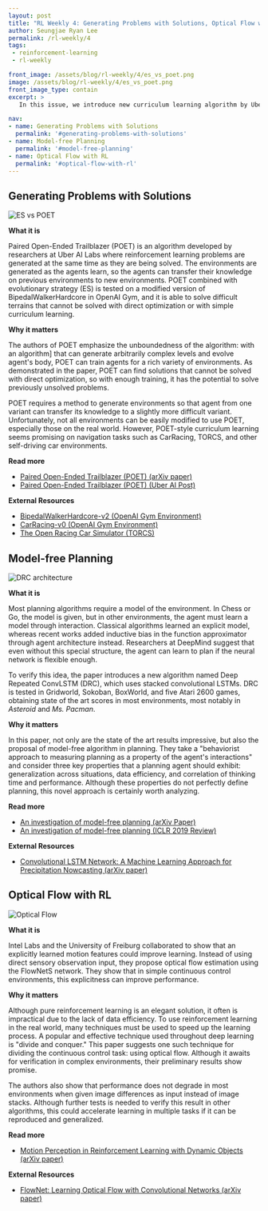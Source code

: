 ```yaml
---
layout: post
title: "RL Weekly 4: Generating Problems with Solutions, Optical Flow with RL, and Model-free Planning"
author: Seungjae Ryan Lee
permalink: /rl-weekly/4
tags:
 - reinforcement-learning
 - rl-weekly

front_image: /assets/blog/rl-weekly/4/es_vs_poet.png
image: /assets/blog/rl-weekly/4/es_vs_poet.png
front_image_type: contain
excerpt: >
   In this issue, we introduce new curriculum learning algorithm by Uber AI Labs, model-free planning algorithm by DeepMind, and optical-flow based control algorithm by Intel Labs and University of Freiburg.

nav:
- name: Generating Problems with Solutions
  permalink: '#generating-problems-with-solutions'
- name: Model-free Planning
  permalink: '#model-free-planning'
- name: Optical Flow with RL
  permalink: '#optical-flow-with-rl'
---
```



## Generating Problems with Solutions

<div class="w60" style="margin: 10px auto;">
  <img src="{{ absolute_url }}/assets/blog/rl-weekly/4/es_vs_poet.png" alt="ES vs POET">
</div>

**What it is**

Paired Open-Ended Trailblazer (POET) is an algorithm developed by researchers at Uber AI Labs where reinforcement learning problems are generated at the same time as they are being solved. The environments are generated as the agents learn, so the agents can transfer their knowledge on previous environments to new environments. POET combined with evolutionary strategy (ES) is tested on a modified version of BipedalWalkerHardcore in OpenAI Gym, and it is able to solve difficult terrains that cannot be solved with direct optimization or with simple curriculum learning.

**Why it matters**

The authors of POET emphasize the unboundedness of the algorithm: with an algorithm] that can generate arbitrarily complex levels and evolve agent's body, POET can train agents for a rich variety of environments. As demonstrated in the paper, POET can find solutions that cannot be solved with direct optimization, so with enough training, it has the potential to solve previously unsolved problems.

POET requires a method to generate environments so that agent from one variant can transfer its knowledge to a slightly more difficult variant. Unfortunately, not all environments can be easily modified to use POET, especially those on the real world. However, POET-style curriculum learning seems  promising on navigation tasks such as CarRacing, TORCS, and other self-driving car environments.

**Read more**

- [Paired Open-Ended Trailblazer (POET) (arXiv paper)](https://arxiv.org/abs/1901.01753)
- [Paired Open-Ended Trailblazer (POET) (Uber AI Post)](https://eng.uber.com/poet-open-ended-deep-learning/)

**External Resources**

- [BipedalWalkerHardcore-v2 (OpenAI Gym Environment)](https://gym.openai.com/envs/BipedalWalkerHardcore-v2/)
- [CarRacing-v0 (OpenAI Gym Environment)](https://gym.openai.com/envs/CarRacing-v0/)
- [The Open Racing Car Simulator (TORCS)](http://torcs.sourceforge.net/)



## Model-free Planning

<div class="w80" style="margin: 10px auto;">
  <img src="{{ absolute_url }}/assets/blog/rl-weekly/4/drc.png" alt="DRC architecture">
</div>

**What it is**

Most planning algorithms require a model of the environment. In Chess or Go, the model is given, but in other environments, the agent must learn a model through interaction. Classical algorithms learned an explicit model, whereas recent works added inductive bias in the function approximator through agent architecture instead. Researchers at DeepMind suggest that even without this special structure, the agent can learn to plan if the neural network is flexible enough.

To verify this idea, the paper introduces a new algorithm named Deep Repeated ConvLSTM (DRC), which uses stacked convolutional LSTMs. DRC is tested in Gridworld, Sokoban, BoxWorld, and five Atari 2600 games, obtaining state of the art scores in most environments, most notably in *Asteroid* and *Ms. Pacman*.

**Why it matters**

In this paper, not only are the state of the art results impressive, but also the proposal of model-free algorithm in planning. They take a "behaviorist approach to measuring planning as a property of the agent's interactions" and consider three key properties that a planning agent should exhibit: generalization across situations, data efficiency, and correlation of thinking time and performance. Although these properties do not perfectly define planning, this novel approach is certainly worth analyzing.

**Read more**

- [An investigation of model-free planning (arXiv Paper)](https://arxiv.org/abs/1901.03559)
- [An investigation of model-free planning (ICLR 2019 Review)](https://openreview.net/forum?id=Hkxr1nCcFm)

**External Resources**

- [Convolutional LSTM Network: A Machine Learning Approach for Precipitation Nowcasting (arXiv paper)](https://arxiv.org/abs/1506.04214)





## Optical Flow with RL

<div class="w80" style="margin: 10px auto;">
  <img src="{{ absolute_url }}/assets/blog/rl-weekly/4/optical_flow.png" alt="Optical Flow">
</div>

**What it is**

Intel Labs and the University of Freiburg collaborated to show that an explicitly learned motion features could improve learning. Instead of using direct sensory observation input, they propose optical flow estimation using the FlowNetS network. They show that in simple continuous control environments, this explicitness can improve performance.

**Why it matters**

Although pure reinforcement learning is an elegant solution, it often is impractical due to the lack of data efficiency. To use reinforcement learning in the real world, many techniques must be used to speed up the learning process. A popular and effective technique used throughout deep learning is "divide and conquer." This paper suggests one such technique for dividing the continuous control task: using optical flow. Although it awaits for verification in complex environments, their preliminary results show  promise.

The authors also show that performance does not degrade in most environments when given image differences as input instead of image stacks. Although further tests is needed to verify this result in other algorithms, this could accelerate learning in multiple tasks if it can be reproduced and generalized.

**Read more**

- [Motion Perception in Reinforcement Learning with Dynamic Objects (arXiv paper)](https://arxiv.org/abs/1901.03162)

**External Resources**

- [FlowNet: Learning Optical Flow with Convolutional Networks (arXiv paper)](https://arxiv.org/abs/1504.06852)

